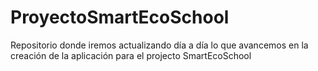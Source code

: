 # ProyectoSmartEcoSchool
Repositorio donde iremos actualizando día a día lo que avancemos en la creación de la aplicación para el projecto SmartEcoSchool
